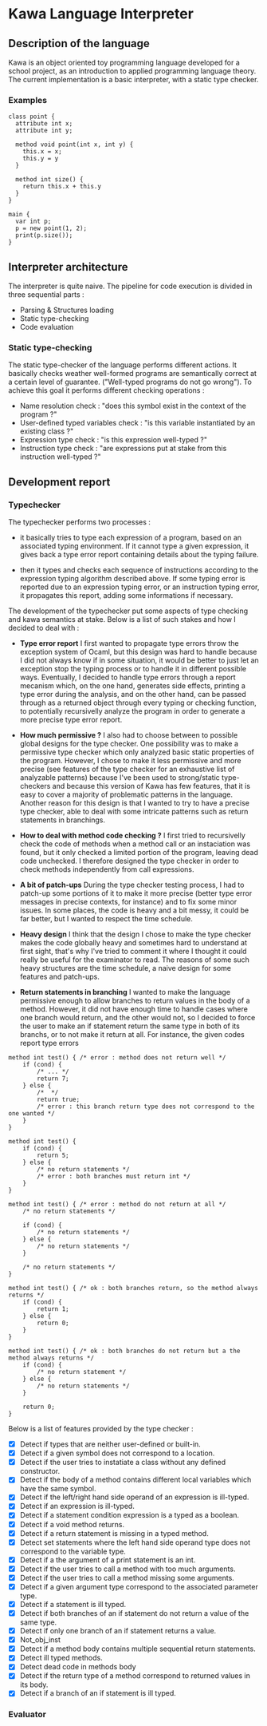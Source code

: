 # Kawa Language Interpreter

## Description of the language

Kawa is an object oriented toy programming language developed for a school
project, as an introduction to applied programming language theory. The
current implementation is a basic interpreter, with a static type checker.

### Examples

```
class point {
  attribute int x;
  attribute int y;

  method void point(int x, int y) {
    this.x = x;
    this.y = y
  }

  method int size() { 
    return this.x + this.y
  }
}

main {
  var int p;
  p = new point(1, 2);
  print(p.size());
}
```

## Interpreter architecture

The interpreter is quite naive. The pipeline for code execution is divided
in three sequential parts :

  - Parsing & Structures loading
  - Static type-checking
  - Code evaluation

### Static type-checking

The static type-checker of the language performs different actions. It basically 
checks weather well-formed programs are semantically correct at a certain level
of guarantee. ("Well-typed programs do not go wrong"). To achieve this goal it
performs different checking operations :

  - Name resolution check : "does this symbol exist in the context of the program ?"
  - User-defined typed variables check : "is this variable instantiated by an
existing class ?"
  - Expression type check : "is this expression well-typed ?"
  - Instruction type check : "are expressions put at stake from this instruction
well-typed ?"

## Development report

### Typechecker

The typechecker performs two processes :

  - it basically tries to type each expression of a program, based on an associated typing
  environment. If it cannot type a given expression, it gives back a type error report
  containing details about the typing failure.

  - then it types and checks each sequence of instructions according to the expression typing
  algorithm described above. If some typing error is reported due to an expression typing
  error, or an instruction typing error, it propagates this report, adding some informations
  if necessary.

The development of the typechecker put some aspects of type checking and kawa semantics
at stake. Below is a list of such stakes and how I decided to deal with :

  - **Type error report**
    I first wanted to propagate type errors throw the exception system of Ocaml, but
    this design was hard to handle because I did not always know if in some situation,
    it would be better to just let an exception stop the typing process or to handle
    it in different possible ways.
    Eventually, I decided to handle type errors through a report mecanism which, on the
    one hand, generates side effects, printing a type error during the analysis, and on
    the other hand, can be passed through as a returned object through every typing
    or checking function, to potentially recursivelly analyze the program in order
    to generate a more precise type error report.

  - **How much permissive ?**
    I also had to choose between to possible global designs for the type checker. One
    possibility was to make a permissive type checker which only analyzed basic static 
    properties of the program. However, I chose to make it less permissive and more
    precise (see features of the type checker for an exhaustive list of analyzable patterns)
    because I've been used to strong/static type-checkers and because this version
    of Kawa has few features, that it is easy to cover a majority of problematic patterns
    in the language. Another reason for this design is that I wanted to try to have a
    precise type checker, able to deal with some intricate patterns such as return
    statements in branchings.

  - **How to deal with method code checking ?**
    I first tried to recursivelly check the code of methods when a method call or an
    instaciation was found, but it only checked a limited portion of the program, leaving
    dead code unchecked. 
    I therefore designed the type checker in order to check methods independently from
    call expressions.

  - **A bit of patch-ups**
    During the type checker testing process, I had to patch-up some portions of it to
    make it more precise (better type error messages in precise contexts, for instance)
    and to fix some minor issues.
    In some places, the code is heavy and a bit messy, it could be far better, but I wanted
    to respect the time schedule.

  - **Heavy design**
    I think that the design I chose to make the type checker makes the code globally heavy
    and sometimes hard to understand at first sight, that's why I've tried to comment it
    where I thought it could really be useful for the examinator to read.
    The reasons of some such heavy structures are the time schedule, a naive design for
    some features and patch-ups.

  - **Return statements in branching**
    I wanted to make the language permissive enough to allow branches to return values in
    the body of a method. However, it did not have enough time to handle cases where 
    one branch would return, and the other would not, so I decided to force the user to 
    make an if statement return the same type in both of its branchs, or to not make it return at all.
    For instance, the given codes report type errors

```
method int test() { /* error : method does not return well */
    if (cond) {
        /* ... */
        return 7;
    } else {
        /*  */
        return true;
        /* error : this branch return type does not correspond to the one wanted */
    }
}
```

```
method int test() {
    if (cond) {
        return 5;
    } else {
        /* no return statements */
        /* error : both branches must return int */
    }
}
```

```
method int test() { /* error : method do not return at all */
    /* no return statements */

    if (cond) {
        /* no return statements */
    } else {
        /* no return statements */
    }

    /* no return statements */
}
```

```
method int test() { /* ok : both branches return, so the method always returns */
    if (cond) {
        return 1;
    } else {
        return 0;
    }
}
```

```
method int test() { /* ok : both branches do not return but a the method always returns */
    if (cond) {
        /* no return statement */
    } else {
        /* no return statements */
    }

    return 0;
}
```

Below is a list of features provided by the type checker :

  - [x] Detect if types that are neither user-defined or built-in.
  - [x] Detect if a given symbol does not correspond to a location.
  - [x] Detect if the user tries to instatiate a class without any defined constructor.
  - [x] Detect if the body of a method contains different local variables which have
        the same symbol.
  - [x] Detect if the left/right hand side operand of an expression is ill-typed.
  - [x] Detect if an expression is ill-typed.
  - [x] Detect if a statement condition expression is a typed as a boolean.
  - [x] Detect if a void method returns.
  - [x] Detect if a return statement is missing in a typed method.
  - [x] Detect set statements where the left hand side operand type does not correspond
        to the variable type.
  - [x] Detect if a the argument of a print statement is an int.
  - [x] Detect if the user tries to call a method with too much arguments.
  - [x] Detect if the user tries to call a method missing some arguments.
  - [x] Detect if a given argument type correspond to the associated parameter type.
  - [x] Detect if a statement is ill typed.
  - [x] Detect if both branches of an if statement do not return a value of the same type.
  - [x] Detect if only one branch of an if statement returns a value.
  - [x] Not_obj_inst
  - [x] Detect if a method body contains multiple sequential return statements.
  - [x] Detect ill typed methods.
  - [x] Detect dead code in methods body
  - [x] Detect if the return type of a method correspond to returned values in its body.
  - [x] Detect if a branch of an if statement is ill typed.

### Evaluator
